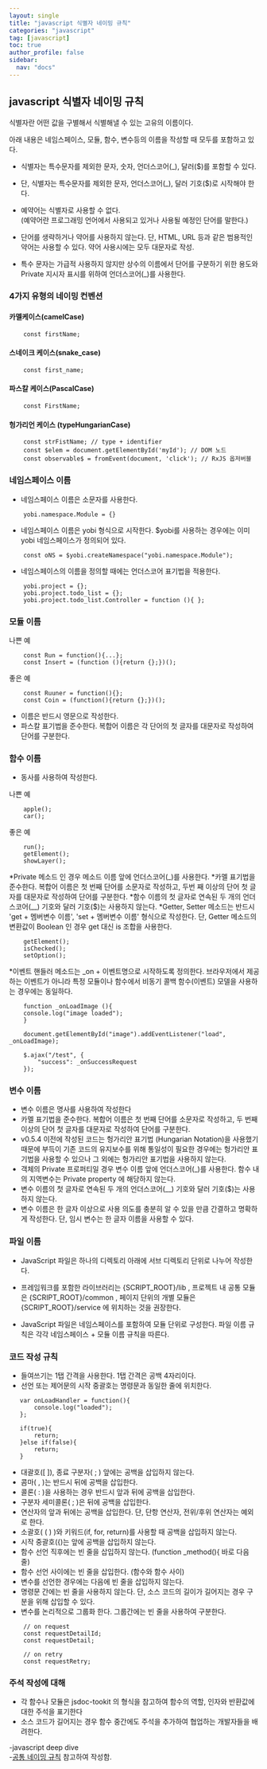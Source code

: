 ```yaml
---
layout: single
title: "javascript 식별자 네이밍 규칙"
categories: "javascript"
tag: [javascript]
toc: true
author_profile: false
sidebar:
  nav: "docs"
---
```


## javascript 식별자 네이밍 규칙
식별자란 어떤 값을 구별해서 식별해낼 수 있는 고유의 이름이다.

아래 내용은 네임스페이스, 모듈, 함수, 변수등의 이름을 작성할 때 모두를 포함하고 있다.

* 식별자는 특수문자를 제외한 문자, 숫자, 언더스코어(_), 달러($)를 포함할 수 있다.
* 단, 식별자는 특수문자를 제외한 문자, 언더스코어(_), 달러 기호($)로 시작해야 한다.
* 예약어는 식별자로 사용할 수 없다.\
(예약어란 프로그래밍 언어에서 사용되고 있거나 사용될 예정인 단어를 말한다.)

* 단어를 생략하거나 약어를 사용하지 않는다. 단, HTML, URL 등과 같은 범용적인 약어는 사용할 수 있다. 약어 사용시에는 모두 대문자로 작성.
* 특수 문자는 가급적 사용하지 않지만 상수의 이름에서 단어를 구분하기 위한 용도와 Private 지시자 표시를 위하여 언더스코어(_)를 사용한다.

### 4가지 유형의 네이밍 컨벤션
#### 카멜케이스(camelCase)
```
    const firstName;
```

#### 스네이크 케이스(snake_case)
```
    const first_name;
```

#### 파스칼 케이스(PascalCase)
```
    const FirstName;
```

#### 헝가리언 케이스 (typeHungarianCase)
```
    const strFistName; // type + identifier
    const $elem = document.getElementById('myId'); // DOM 노드
    const observable$ = fromEvent(document, 'click'); // RxJS 옵저버블
```

### 네임스페이스 이름
* 네임스페이스 이름은 소문자를 사용한다.

```
    yobi.namespace.Module = {}
```

* 네임스페이스 이름은 yobi 형식으로 시작한다. $yobi를 사용하는 경우에는 이미 yobi 네임스페이스가 정의되어 있다.

```
    const oNS = $yobi.createNamespace("yobi.namespace.Module");
```

* 네임스페이스의 이름을 정의할 때에는 언더스코어 표기법을 적용한다.

```
    yobi.project = {};
    yobi.project.todo_list = {};
    yobi.project.todo_list.Controller = function (){ };
```

### 모듈 이름

나쁜 예

```
    const Run = function(){...};
    const Insert = (function (){return {};})();
```

좋은 예 

```
    const Ruuner = function(){};
    const Coin = (function(){return {};})();
```

* 이름은 반드시 영문으로 작성한다.
* 파스칼 표기법을 준수한다. 복합어 이름은 각 단어의 첫 글자를 대문자로 작성하여 단어를 구분한다.

### 함수 이름
* 동사를 사용하여 작성한다.

나쁜 예
```
    apple();
    car();
```

좋은 예

```
    run();
    getElement();
    showLayer();
```

*Private 메소드 인 경우 메소드 이름 앞에 언더스코어(_)를 사용한다.
*카멜 표기법을 준수한다. 복합어 이름은 첫 번째 단어를 소문자로 작성하고, 두번 째 이상의 단어 첫 글자를 대문자로 작성하여 단어를 구분한다.
*함수 이름의 첫 글자로 연속된 두 개의 언더스코어(__) 기호와 달러 기호($)는 사용하지 않는다.
*Getter, Setter 메소드는 반드시 'get + 멤버변수 이름', 'set + 멤버변수 이름' 형식으로 작성한다. 단, Getter 메소드의 변환값이 Boolean 인 경우 get 대신 is 조합을 사용한다.

```
    getElement();
    isChecked();
    setOption();
```

*이벤트 핸들러 메소드는 _on + 이벤트명으로 시작하도록 정의한다. 브라우저에서 제공하는 이벤트가 아니라 특정 모듈이나 함수에서 비동기 콜백 함수(이벤트) 모델을 사용하는 경우에는 동일하다.

```
    function _onLoadImage (){
    console.log("image loaded");
    }

    document.getElementById("image").addEventListener("load", _onLoadImage);

    $.ajax("/test", {
        "success": _onSuccessRequest
    });
```

### 변수 이름 
* 변수 이름은 명사를 사용하여 작성한다
* 카멜 표기법을 준수한다. 복합어 이름은 첫 번째 단어를 소문자로 작성하고, 두 번째 이상의 단어 첫 글자를 대문자로 작성하여 단어를 구분한다.
* v0.5.4 이전에 작성된 코드는 헝가리안 표기법 (Hungarian Notation)을 사용했기 때문에 부득이 기존 코드의 유지보수를 위해 통일성이 필요한 경우에는 헝가리안 표기법을 사용할 수 있으나 그 외에는 헝가리안 표기법을 사용하지 않는다.
* 객체의 Private 프로퍼티일 경우 변수 이름 앞에 언더스코어(_)를 사용한다. 함수 내의 지역변수는 Private property 에 해당하지 않는다.
* 변수 이름의 첫 글자로 연속된 두 개의 언더스코어(__) 기호와 달러 기호($)는 사용하지 않는다.
* 변수 이름은 한 글자 이상으로 사용 의도를 충분히 알 수 있을 만큼 간결하고 명확하게 작성한다. 단, 임시 변수는 한 글자 이름을 사용할 수 있다.

### 파일 이름
* JavaScript 파일은 하나의 디렉토리 아래에 서브 디렉토리 단위로 나누어 작성한다.

* 프레임워크를 포함한 라이브러리는 {SCRIPT_ROOT}/lib , 프로젝트 내 공통 모듈은 {SCRIPT_ROOT}/common , 페이지 단위의 개별 모듈은 {SCRIPT_ROOT}/service 에 위치하는 것을 권장한다.

* JavaScript 파일은 네임스페이스를 포함하여 모듈 단위로 구성한다. 파일 이름 규칙은 각각 네임스페이스 + 모듈 이름 규칙을 따른다.

### 코드 작성 규칙
* 들여쓰기는 1탭 간격을 사용한다. 1탭 간격은 공백 4자리이다.
* 선언 또는 제어문의 시작 중괄호는 명령문과 동일한 줄에 위치한다.

```
   var onLoadHandler = function(){
       console.log("loaded");
   };

   if(true){
       return;
   }else if(false){
       return;
   }
```

* 대괄호([ ]), 종료 구분자( ; ) 앞에는 공백을 삽입하지 않는다.
* 콤마( , )는 반드시 뒤에 공백을 삽입한다.
* 콜론( : )을 사용하는 경우 반드시 앞과 뒤에 공백을 삽입한다.
* 구분자 세미콜론( ; )은 뒤에 공백을 삽입한다.
* 연산자의 앞과 뒤에는 공백을 삽입한다. 단, 단항 연산자, 전위/후위 연산자는 예외로 한다.
* 소괄호( ( ) )와 키워드(if, for, return)를 사용할 때 공백을 삽입하지 않는다.
* 시작 중괄호({)는 앞에 공백을 삽입하지 않는다.
* 함수 선언 직후에는 빈 줄을 삽입하지 않는다. (function _method(){ 바로 다음 줄)
* 함수 선언 사이에는 빈 줄을 삽입한다. (함수와 함수 사이)
* 변수를 선언한 경우에는 다음에 빈 줄을 삽입하지 않는다.
* 명령문 간에는 빈 줄을 사용하지 않는다. 단, 소스 코드의 길이가 길어지는 경우 구분을 위해 삽입할 수 있다.
* 변수를 논리적으로 그룹화 한다. 그룹간에는 빈 줄을 사용하여 구분한다.

```
    // on request
    const requestDetailId;
    const requestDetail;

    // on retry
    const requestRetry;
```

### 주석 작성에 대해
* 각 함수나 모듈은 jsdoc-tookit 의 형식을 참고하여 함수의 역할, 인자와 반환값에 대한 주석을 표기한다
* 소스 코드가 길어지는 경우 함수 중간에도 주석을 추가하여 협업하는 개발자들을 배려한다.

-javascript deep dive\
-[공통 네이밍 규칙](https://github.com/naver/yobi/blob/master/docs/ko/technical/javascript-naming-convention.md)
참고하여 작성함.